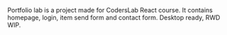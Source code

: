 Portfolio lab is a project made for CodersLab React course. It contains homepage, login, item send form and contact form. Desktop ready, RWD WIP.
